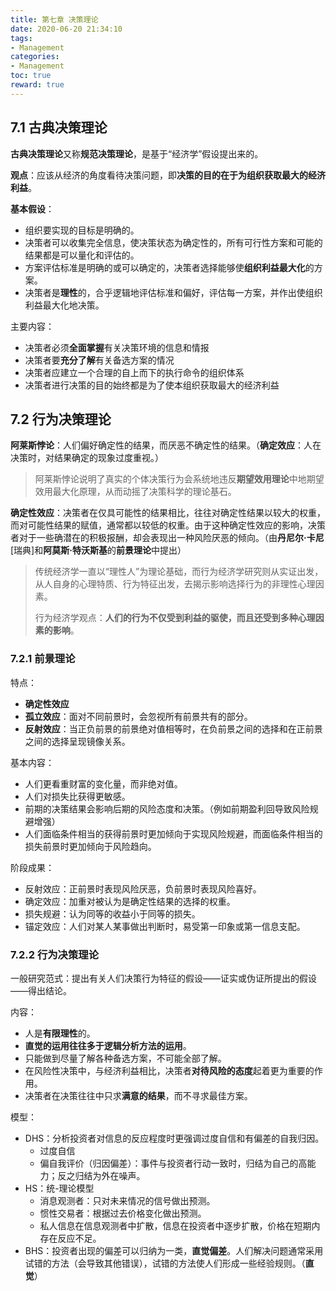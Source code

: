 ```yaml
---
title: 第七章 决策理论
date: 2020-06-20 21:34:10
tags: 
- Management
categories:
- Management
toc: true
reward: true
---
```


## 7.1 古典决策理论

**古典决策理论**又称**规范决策理论**，是基于“经济学”假设提出来的。

**观点**：应该从经济的角度看待决策问题，即**决策的目的在于为组织获取最大的经济利益**。

**基本假设**：

- 组织要实现的目标是明确的。
- 决策者可以收集完全信息，使决策状态为确定性的，所有可行性方案和可能的结果都是可以量化和评估的。
- 方案评估标准是明确的或可以确定的，决策者选择能够使**组织利益最大化**的方案。
- 决策者是**理性**的，合乎逻辑地评估标准和偏好，评估每一方案，并作出使组织利益最大化地决策。

主要内容：

- 决策者必须**全面掌握**有关决策环境的信息和情报
- 决策者要**充分了解**有关备选方案的情况
- 决策者应建立一个合理的自上而下的执行命令的组织体系
- 决策者进行决策的目的始终都是为了使本组织获取最大的经济利益

## 7.2 行为决策理论

**阿莱斯悖论**：人们偏好确定性的结果，而厌恶不确定性的结果。（**确定效应**：人在决策时，对结果确定的现象过度重视。）

> 阿莱斯悖论说明了真实的个体决策行为会系统地违反**期望效用理论**中地期望效用最大化原理，从而动摇了决策科学的理论基石。

**确定性效应**：决策者在仅具可能性的结果相比，往往对确定性结果以较大的权重，而对可能性结果的赋值，通常都以较低的权重。由于这种确定性效应的影响，决策者对于一些确潜在的积极报酬，却会表现出一种风险厌恶的倾向。（由**丹尼尔·卡尼**[瑞典]和**阿莫斯·特沃斯基**的**前景理论**中提出）

> 传统经济学一直以“理性人”为理论基础，而行为经济学研究则从实证出发，从人自身的心理特质、行为特征出发，去揭示影响选择行为的非理性心理因素。
>
> 行为经济学观点：**人们的行为不仅受到利益的驱使，而且还受到多种心理因素的影响**。

### 7.2.1 前景理论

特点：

- **确定性效应**
- **孤立效应**：面对不同前景时，会忽视所有前景共有的部分。
- **反射效应**：当正负前景的前景绝对值相等时，在负前景之间的选择和在正前景之间的选择呈现镜像关系。

基本内容：

- 人们更看重财富的变化量，而非绝对值。
- 人们对损失比获得更敏感。
- 前期的决策结果会影响后期的风险态度和决策。（例如前期盈利回导致风险规避增强）
- 人们面临条件相当的获得前景时更加倾向于实现风险规避，而面临条件相当的损失前景时更加倾向于风险趋向。

阶段成果：

- 反射效应：正前景时表现风险厌恶，负前景时表现风险喜好。
- 确定效应：加重对被认为是确定性结果的选择的权重。
- 损失规避：认为同等的收益小于同等的损失。
- 锚定效应：人们对某人某事做出判断时，易受第一印象或第一信息支配。

### 7.2.2 行为决策理论

一般研究范式：提出有关人们决策行为特征的假设——证实或伪证所提出的假设——得出结论。

内容：

- 人是**有限理性**的。
- **直觉的运用往往多于逻辑分析方法的运用**。
- 只能做到尽量了解各种备选方案，不可能全部了解。
- 在风险性决策中，与经济利益相比，决策者**对待风险的态度**起着更为重要的作用。
- 决策者在决策往往中只求**满意的结果**，而不寻求最佳方案。

模型：

- DHS：分析投资者对信息的反应程度时更强调过度自信和有偏差的自我归因。
  - 过度自信
  - 偏自我评价（归因偏差）：事件与投资者行动一致时，归结为自己的高能力；反之归结为外在噪声。
- HS：统-理论模型
  - 消息观测者：只对未来情况的信号做出预测。
  - 惯性交易者：根据过去价格变化做出预测。
  - 私人信息在信息观测者中扩散，信息在投资者中逐步扩散，价格在短期内存在反应不足。
- BHS：投资者出现的偏差可以归纳为一类，**直觉偏差**。人们解决问题通常采用试错的方法（会导致其他错误），试错的方法使人们形成一些经验规则。（**直觉**）